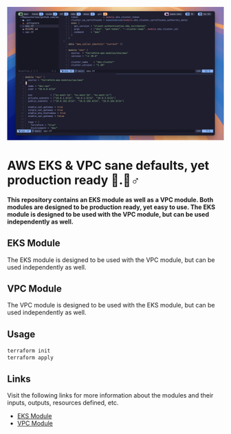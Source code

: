 ![codesnap](https://github.com/assafdori/sane-eks/blob/main/codesnap.png)

# AWS EKS & VPC sane defaults, yet production ready 🧘.🏼‍♂️

#### This repository contains an EKS module as well as a VPC module. Both modules are designed to be production ready, yet easy to use. The EKS module is designed to be used with the VPC module, but can be used independently as well.


## EKS Module

The EKS module is designed to be used with the VPC module, but can be used independently as well.

## VPC Module

The VPC module is designed to be used with the EKS module, but can be used independently as well.

## Usage

```hcl
terraform init
terraform apply
```
## Links
Visit the following links for more information about the modules and their inputs, outputs, resources defined, etc.
- [EKS Module](https://registry.terraform.io/modules/terraform-aws-modules/eks/aws/latest)
- [VPC Module](https://registry.terraform.io/modules/terraform-aws-modules/vpc/aws/latest)

